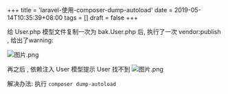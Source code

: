 +++
title = 'laravel-使用-composer-dump-autoload'
date = 2019-05-14T10:35:39+08:00
tags = []
draft = false
+++

给 User.php 模型文件复制一次为 bak.User.php 后, 执行了一次 vendor:publish , 给出了warning: 

![图片.png](https://upload-images.jianshu.io/upload_images/4073481-8758618585045ba5.png?imageMogr2/auto-orient/strip%7CimageView2/2/w/1240)

再之后 , 依赖注入 User 模型提示 User 找不到
![图片.png](https://upload-images.jianshu.io/upload_images/4073481-a10ab1715e660671.png?imageMogr2/auto-orient/strip%7CimageView2/2/w/1240)

解决办法: 执行 `composer dump-autoload`
